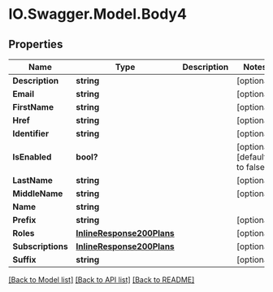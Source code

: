 # IO.Swagger.Model.Body4
## Properties

Name | Type | Description | Notes
------------ | ------------- | ------------- | -------------
**Description** | **string** |  | [optional] 
**Email** | **string** |  | [optional] 
**FirstName** | **string** |  | [optional] 
**Href** | **string** |  | [optional] 
**Identifier** | **string** |  | [optional] 
**IsEnabled** | **bool?** |  | [optional] [default to false]
**LastName** | **string** |  | [optional] 
**MiddleName** | **string** |  | [optional] 
**Name** | **string** |  | 
**Prefix** | **string** |  | [optional] 
**Roles** | [**InlineResponse200Plans**](InlineResponse200Plans.md) |  | [optional] 
**Subscriptions** | [**InlineResponse200Plans**](InlineResponse200Plans.md) |  | [optional] 
**Suffix** | **string** |  | [optional] 

[[Back to Model list]](../README.md#documentation-for-models) [[Back to API list]](../README.md#documentation-for-api-endpoints) [[Back to README]](../README.md)

